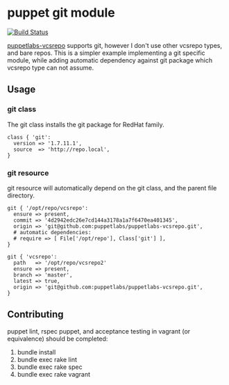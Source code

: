 # puppet git module

[![Build Status](https://travis-ci.org/nanliu/puppet-git.png?branch=master)](https://travis-ci.org/nanliu/puppet-git)

[puppetlabs-vcsrepo](https://github.com/puppetlabs/puppetlabs-vcsrepo) supports git, however I don't use other vcsrepo types, and bare repos. This is a simpler example implementing a git specific module, while adding automatic dependency against git package which vcsrepo type can not assume.

## Usage

### git class

The git class installs the git package for RedHat family.

```puppet
class { 'git':
  version => '1.7.11.1',
  source  => 'http://repo.local',
}
```

### git resource

git resource will automatically depend on the git class, and the parent file directory.

```puppet
git { '/opt/repo/vcsrepo':
  ensure => present,
  commit => '4d2942edc26e7cd144a3178a1a7f6470ea401345',
  origin => 'git@github.com:puppetlabs/puppetlabs-vcsrepo.git',
  # automatic dependencies:
  # require => [ File['/opt/repo'], Class['git'] ],
}

git { 'vcsrepo':
  path   => '/opt/repo/vcsrepo2'
  ensure => present,
  branch => 'master',
  latest => true,
  origin => 'git@github.com:puppetlabs/puppetlabs-vcsrepo.git',
}
```

## Contributing

puppet lint, rspec puppet, and acceptance testing in vagrant (or equivalence) should be completed:

1. bundle install
2. bundle exec rake lint
3. bundle exec rake spec
4. bundle exec rake vagrant
